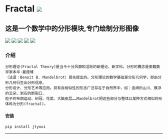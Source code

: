 # **Fractal** [![](https://gitee.com/tyoui/logo/raw/master/logo/photolog.png)][1]

## 这是一个数学中的分形模块,专门绘制分形图像
[![](https://img.shields.io/badge/个人网站-jtyoui-yellow.com.svg)][1]
[![](https://img.shields.io/badge/Python-3.6-green.svg)]()
[![](https://img.shields.io/badge/BlogWeb-Tyoui-bule.svg)][1]
[![](https://img.shields.io/badge/Email-jtyoui@qq.com-red.svg)]()
[![](https://img.shields.io/badge/项目-分形-black.svg)]()

### 介绍
    分形理论(Fractal Theory)是当今十分风靡和活跃的新理论、新学科。分形的概念是美籍数学家本华·曼德博
    （法语：Benoit B. Mandelbrot）首先提出的。分形理论的数学基础是分形几何学，即由分形几何衍生出分形信息、
    分形设计、分形艺术等应用。具有自相似性的形态广泛存在于自然界中，如：连绵的山川、飘浮的云朵、岩石的断裂口、
    粒子的布朗运动、树冠、花菜、大脑皮层……Mandelbrot把这些部分与整体以某种方式相似的形体称为分形(fractal)。

#### 安装
    pip install jtyoui

***
[1]: https://blog.jtyoui.com